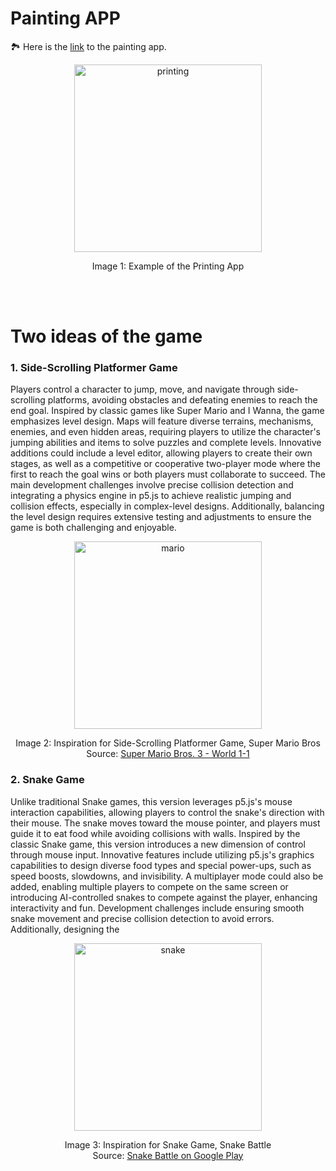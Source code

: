 # Painting APP
🏞️ Here is the [link](https://uob-comsm0166.github.io/2025-group-11a/assignments/week02/PaintingApp) to the painting app.

<div align="center">
    <img src="https://uob-comsm0166.github.io/2025-group-11a/assignments/week02/printing.jpg" alt="printing" width="300">
    <p>Image 1: Example of the Printing App</p>
</div>
<br>
<br>

# Two ideas of the game
### 1. Side-Scrolling Platformer Game

Players control a character to jump, move, and navigate through side-scrolling platforms, avoiding obstacles and defeating enemies to reach the end goal. Inspired by classic games like Super Mario and I Wanna, the game emphasizes level design. Maps will feature diverse terrains, mechanisms, enemies, and even hidden areas, requiring players to utilize the character's jumping abilities and items to solve puzzles and complete levels. Innovative additions could include a level editor, allowing players to create their own stages, as well as a competitive or cooperative two-player mode where the first to reach the goal wins or both players must collaborate to succeed. The main development challenges involve precise collision detection and integrating a physics engine in p5.js to achieve realistic jumping and collision effects, especially in complex-level designs. Additionally, balancing the level design requires extensive testing and adjustments to ensure the game is both challenging and enjoyable.

<div align="center">
    <img src="https://uob-comsm0166.github.io/2025-group-11a/assignments/week02/mario.png" alt="mario" width="300">
    <p>Image 2: Inspiration for Side-Scrolling Platformer Game, Super Mario Bros<br>
    Source: <a href="https://mario.fandom.com/wiki/World_1-1_(Super_Mario_Bros._3)" target="_blank">Super Mario Bros. 3 - World 1-1</a></p>
</div>


### 2. Snake Game

Unlike traditional Snake games, this version leverages p5.js's mouse interaction capabilities, allowing players to control the snake's direction with their mouse. The snake moves toward the mouse pointer, and players must guide it to eat food while avoiding collisions with walls. Inspired by the classic Snake game, this version introduces a new dimension of control through mouse input. Innovative features include utilizing p5.js's graphics capabilities to design diverse food types and special power-ups, such as speed boosts, slowdowns, and invisibility. A multiplayer mode could also be added, enabling multiple players to compete on the same screen or introducing AI-controlled snakes to compete against the player, enhancing interactivity and fun. Development challenges include ensuring smooth snake movement and precise collision detection to avoid errors. Additionally, designing the 

<div align="center"> 
    <img src="https://uob-comsm0166.github.io/2025-group-11a/assignments/week02/snake.png" alt="snake" width="300"> 
    <p>Image 3: Inspiration for Snake Game, Snake Battle<br>
    Source: <a href="https://play.google.com/store/apps/details?id=snake.battle.arcade.io.game&hl=en_GB&pli=1">Snake Battle on Google Play</a></p> 
</div>
